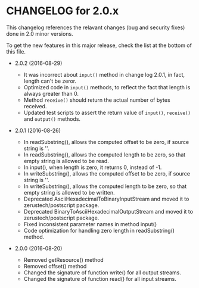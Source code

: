 CHANGELOG for 2.0.x
=====================

This changelog references the relavant changes (bug and security fixes) done in
2.0 minor versions.

To get the new features in this major release, check the list at the bottom of
this file.

* 2.0.2 (2016-08-29)
    * It was incorrect about ``input()`` method in change log 2.0.1, in fact,
      length can't be zeror. 
    * Optimized code in ``input()`` methods, to reflect the fact that length is
      always greater than 0.
    * Method ``receive()`` should return the actual number of bytes received.
    * Updated test scripts to assert the return value of ``input()``,
      ``receive()`` and ``output()`` methods.

* 2.0.1 (2016-08-26)
    * In readSubstring(), allows the computed offset to be zero, if source
      string is ''.
    * In readSubstring(), allows the computed length to be zero, so that empty
      string is allowed to be read.
    * In input(), when length is zero, it returns 0, instead of -1. 
    * In writeSubstring(), allows the computed offset to be zero, if source
      string is ''.
    * In writeSubstring(), allows the computed length to be zero, so that empty
      string is allowed to be written.
    * Deprecated AsciiHexadecimalToBinaryInputStream and moved it to
      zerustech/postscript package.
    * Deprecated BinaryToAsciiHexadecimalOutputStream and moved it to
      zerustech/postscript package.
    * Fixed inconsistent parameter names in method input()
    * Code optimization for handling zero length in readSubstring() method.

* 2.0.0 (2016-08-20)
    * Removed getResource() method
    * Removed offset() method
    * Changed the signature of function write() for all output streams. 
    * Changed the signature of function read() for all input streams.
